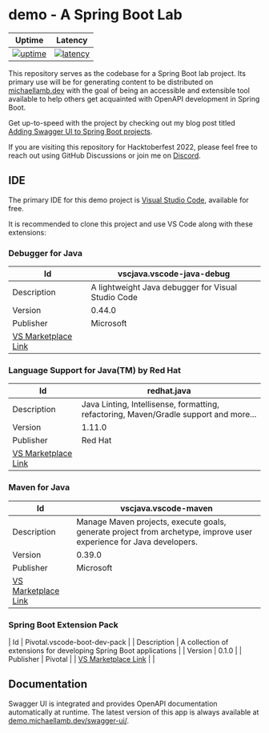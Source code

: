 # demo - A Spring Boot Lab

| Uptime | Latency |
| --- | --- |
| [![uptime](https://status.michaellamb.dev/api/badge/10/uptime/24)](https://demo.michaellamb.dev/swagger-ui/) | [![latency](https://status.michaellamb.dev/api/badge/10/ping/24)](https://demo.michaellamb.dev/swagger-ui/) |

This repository serves as the codebase for a Spring Boot lab project. Its primary use will be for generating content to be distributed on [michaellamb.dev](https://michaellamb.dev) with the goal of being an accessible and extensible tool available to help others get acquainted with OpenAPI development in Spring Boot.

Get up-to-speed with the project by checking out my blog post titled [Adding Swagger UI to Spring Boot projects](https://michaellamb.dev/spring/2022/09/15/spring-boot-swagger-ui-redux.html).

If you are visiting this repository for Hacktoberfest 2022, please feel free to reach out using GitHub Discussions or join me on [Discord](https://discord.gg/Cq2F84wDFW).

## IDE

The primary IDE for this demo project is [Visual Studio Code](https://code.visualstudio.com/), available for free.

It is recommended to clone this project and use VS Code along with these extensions:

### Debugger for Java

| Id | vscjava.vscode-java-debug |
| - | - |
| Description | A lightweight Java debugger for Visual Studio Code |
| Version | 0.44.0 |
| Publisher | Microsoft |
| [VS Marketplace Link](https://marketplace.visualstudio.com/items?itemName=vscjava.vscode-java-debug) | |

### Language Support for Java(TM) by Red Hat

| Id | redhat.java |
| - | - |
| Description | Java Linting, Intellisense, formatting, refactoring, Maven/Gradle support and more... |
| Version | 1.11.0 |
| Publisher| Red Hat |
| [VS Marketplace Link](https://marketplace.visualstudio.com/items?itemName=redhat.java) | |

### Maven for Java

| Id | vscjava.vscode-maven |
| - | - |
| Description | Manage Maven projects, execute goals, generate project from archetype, improve user experience for Java developers. |
| Version | 0.39.0 |
| Publisher | Microsoft |
| [VS Marketplace Link](https://marketplace.visualstudio.com/items?itemName=vscjava.vscode-maven) | |

### Spring Boot Extension Pack

| Id | Pivotal.vscode-boot-dev-pack |
| Description | A collection of extensions for developing Spring Boot applications |
| Version | 0.1.0 |
| Publisher | Pivotal |
| [VS Marketplace Link](https://marketplace.visualstudio.com/items?itemName=Pivotal.vscode-boot-dev-pack) | |

## Documentation

Swagger UI is integrated and provides OpenAPI documentation automatically at runtime. The latest version of this app is always available at [demo.michaellamb.dev/swagger-ui/](https://demo.michaellamb.dev/swagger-ui/).
